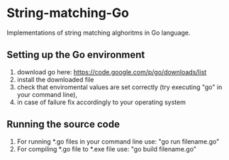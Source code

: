 String-matching-Go
==================
Implementations of string matching alghoritms in Go language.

Setting up the Go environment
-----------------------------
1. download go here: https://code.google.com/p/go/downloads/list
2. install the downloaded file
3. check that enviromental values are set correctly (try executing "go" in your command line), 
4. in case of failure fix accordingly to your operating system

Running the source code
-----------------------
1. For running *.go files in your command line use: "go run filename.go"
2. For compiling *.go file to *.exe file use: "go build filename.go"
